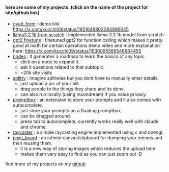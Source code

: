 #### here are some of my projects. (click on the name of the project for site/github link)
- [gyatt_form](https://github.com/kussshhhh/gyatt_form) : demo link https://x.com/kucchi09/status/1951649803084996645
- [llama3.2 1b from scratch](https://github.com/kussshhhh/llama3-from-scratch) : implemented llama 3.2 1b model from scratch
- [gpt2 finetune](https://github.com/kussshhhh/ml/tree/main/mid_generation_func_calling) : finetuned gpt2 for function calling which makes it pretty good at math for certain operations
demo video and more explanation here: https://x.com/kucchi09/status/1936095566548664455
- [nodes](https://nodes-five.vercel.app/) : it generates a roadmap to learn the basics of any topic. 
	- click on a node to expand it. 
	- ask it questions related to that subtopic.
	- ~20k site visits
- [splitty](https://splitty-six.vercel.app/) : imagine splitwise but you dont have to manually enter details.
	- just upload a pic of your bill.
	- drag people to the things they share and its done.
	- can also run locally (using moondream) if you value privacy.
- [promptbox](https://github.com/kussshhhh/PromptBox) : an extension to store your prompts and it also comes with autocomplete. 
	- just store your prompts on a floating promptbox.
	- can be dragged around.
	- press tab to autocomplete, currently works really well with claude and chrome. 
- [raycaster](https://github.com/kussshhhh/raycaster) : a simple raycasting engine implemented using c and opengl. 
- [pixel_board](https://github.com/kussshhhh/pixel_board) : an infinite canvas/clipboard for dumping your memes and then reusing them.
    - it is a new way of storing images which reduces the upload time 
    - makes them very easy to find as you can just zoom out :D

find more of my projects on my [github](https://github.com/kussshhhh)



